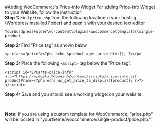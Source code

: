 #Adding WooCommerce's Price-info Widget
For adding Price-info Widget to your Website, follow the instruction<br>
<strong>Step 1:</strong> Find ```price.php``` from the following location in your hosting (Wordpress installed Folder) and open it with your desired text-editor <br>
```
YourWordpressFolder\wp-content\plugins\woocommerce\templates\single-product
```
<strong>Step 2:</strong> Find "Price tag" as shown below <br>
```
<p class="price"><?php echo $product->get_price_html(); ?></p>
```
<strong>Step 3:</strong> Place the following ```<script>``` tag below the "Price tag".<br>
```
<script id="EPCarts-price-info" src="https://widgets.%domain%/content/scripts/price-info.js?productPrice=<?php echo wc_get_price_to_display($product); ?>"></script>
```
<strong>Step 4:</strong> Save and you should see a working widget on your website.<br><br>
<script id="EPCarts-price-info" src="https://widgets.%domain%/content/scripts/price-info.js?productPrice=0"></script>
<br>
<div class="alert alert-danger">
  <strong>Note:</strong> If you are using a custom template for WooCommerce, "price.php" will be located in "yourtheme/woocommerce/single-product/price.php."
</div>
<br>

